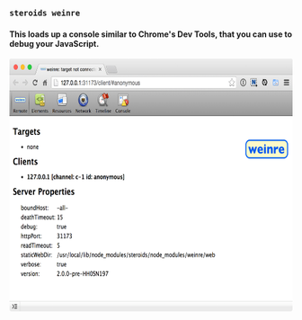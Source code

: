 ###  `steroids weinre` <!-- .element: class="bold" -->

#### This loads up a console similar to Chrome's Dev Tools, that you can use to debug your JavaScript.

<img src="../assets/images/weinre.png" height="450">